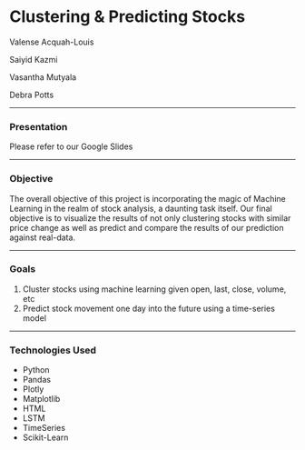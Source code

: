 # Clustering & Predicting Stocks

Valense Acquah-Louis

Saiyid Kazmi

Vasantha Mutyala

Debra Potts

____________________________________________________________________________________________________________________________________________

### Presentation

Please refer to our Google Slides

__________________________________________________________________________________________________________________________________________

### Objective

The overall objective of this project is incorporating the magic of Machine Learning in the realm of stock analysis, a daunting task itself. Our final objective is to visualize the results of not only clustering stocks with similar price change as well as predict and compare the results of our prediction against real-data.
________________________________________________________________________________________________________________________________________

### Goals
1. Cluster stocks using machine learning given open, last, close, volume, etc
2. Predict stock movement one day into the future using a time-series model
_______________________________________________________________________________________________________________________________________

### Technologies Used

- Python
- Pandas
- Plotly
- Matplotlib
- HTML
- LSTM
- TimeSeries
- Scikit-Learn
